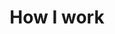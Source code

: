 ---
layout: post
title: How I work
description: "My Tools of the trade"
modified: 2013-05-31
category: posts
tags: [nagios,nginx]
share: false
image:
  feature: servers.jpg
  credit: wikimedia.org
  creditlink: http://wikimedia.org
---